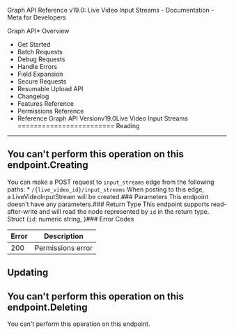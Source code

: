 Graph API Reference v19.0: Live Video Input Streams - Documentation - Meta for Developers

Graph API* Overview
* Get Started
* Batch Requests
* Debug Requests
* Handle Errors
* Field Expansion
* Secure Requests
* Resumable Upload API
* Changelog
* Features Reference
* Permissions Reference
* Reference
Graph API Versionv19.0Live Video Input Streams
========================
Reading
-------
You can't perform this operation on this endpoint.Creating
--------
You can make a POST request to `input_streams` edge from the following paths: * `/{live_video_id}/input_streams`
When posting to this edge, a LiveVideoInputStream will be created.### Parameters
This endpoint doesn't have any parameters.### Return Type
This endpoint supports read-after-write and will read the node represented by `id` in the return type. Struct {`id`: numeric string, }### Error Codes

| Error | Description |
| --- | --- |
| 200 | Permissions error |
Updating
--------
You can't perform this operation on this endpoint.Deleting
--------
You can't perform this operation on this endpoint.
